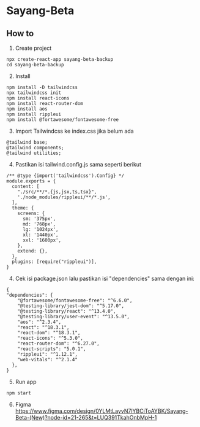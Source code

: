 # Sayang-Beta

## How to
1. Create project 
```
npx create-react-app sayang-beta-backup
cd sayang-beta-backup
```
2. Install
```
npm install -D tailwindcss
npx tailwindcss init
npm install react-icons
npm install react-router-dom
npm install aos
npm install rippleui
npm install @fortawesome/fontawesome-free
```
3. Import Tailwindcss ke index.css jika belum ada
```
@tailwind base;
@tailwind components;
@tailwind utilities;
```
4. Pastikan isi tailwind.config.js sama seperti berikut
```
/** @type {import('tailwindcss').Config} */
module.exports = {
  content: [
    "./src/**/*.{js,jsx,ts,tsx}",
    './node_modules/rippleui/**/*.js',
  ],
  theme: {
    screens: {
      sm: '375px',
      md: '768px',
      lg: '1024px',
      xl: '1440px',
      xxl: '1600px',
    },
    extend: {},
  },
  plugins: [require("rippleui")],
}
```
4. Cek isi package.json lalu pastikan isi "dependencies" sama dengan ini:
```
{
"dependencies": {
    "@fortawesome/fontawesome-free": "^6.6.0",
    "@testing-library/jest-dom": "^5.17.0",
    "@testing-library/react": "^13.4.0",
    "@testing-library/user-event": "^13.5.0",
    "aos": "^2.3.4",
    "react": "^18.3.1",
    "react-dom": "^18.3.1",
    "react-icons": "^5.3.0",
    "react-router-dom": "^6.27.0",
    "react-scripts": "5.0.1",
    "rippleui": "^1.12.1",
    "web-vitals": "^2.1.4"
  },
}
```
5. Run app
```
npm start
```
6. Figma
https://www.figma.com/design/0YLMtLayvN7lYBCiToAYBK/Sayang-Beta-(New)?node-id=21-265&t=LUQ391TkahOnbMpH-1
